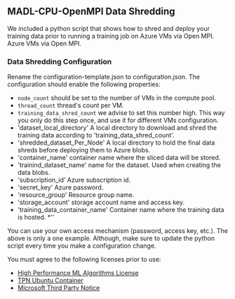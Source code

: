 ## MADL-CPU-OpenMPI Data Shredding
We included a python script that shows how to shred and deploy your training data prior to running a training job on Azure VMs via Open MPI.
Azure VMs via Open MPI.

### Data Shredding Configuration
Rename the configuration-template.json to configuration.json.  The configuration should enable the following properties:
* `node_count` should be set to the number of VMs in the compute pool.
* `thread_count` thread's count per VM.
* `training_data_shred_count` we advise to set this number high. This way you only do this step once, and use it for different VMs configuration.
* 'dataset_local_directory' A local directory to download and shred the training data according to 'training_data_shred_count'.
* 'shredded_dataset_Per_Node' A local directory to hold the final data shreds before deploying them to Azure blobs. 
* 'container_name' container name where the sliced data will be stored.
* 'trainind_dataset_name' name for the dataset.  Used when creating the data blobs.
* 'subscription_id' Azure subscription id.
* 'secret_key' Azure password.
* 'resource_group' Resource group name.
* 'storage_account' storage account name and access key.
* 'training_data_container_name' Container name where the training data is hosted.
*''

You can use your own access mechanism (password, access key, etc.).  The above is only a one example.  Although, make sure to update the python script 
every time you make a configuration change.

You must agree to the following licenses prior to use:
* [High Performance ML Algorithms License](https://github.com/saeedmaleki/Distributed-Linear-Learner/blob/master/High%20Performance%20ML%20Algorithms%20-%20Standalone%20(free)%20Use%20Terms%20V2%20(06-06-18).docx)
* [TPN Ubuntu Container](https://github.com/saeedmaleki/Distributed-Linear-Learner/blob/master/TPN_Ubuntu%20Container_16-04-FINAL.docx)
* [Microsoft Third Party Notice](https://github.com/saeedmaleki/Distributed-Linear-Learner/blob/master/MicrosoftThirdPartyNotice.txt) 
